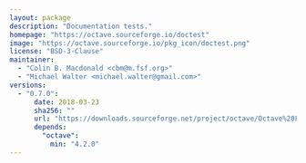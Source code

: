 ```yaml
---
layout: package
description: "Documentation tests."
homepage: "https://octave.sourceforge.io/doctest"
image: "https://octave.sourceforge.io/pkg_icon/doctest.png"
license: "BSD-3-Clause"
maintainer:
  - "Colin B. Macdonald <cbm@m.fsf.org>"
  - "Michael Walter <michael.walter@gmail.com>"
versions:
  - "0.7.0":
      date: 2018-03-23
      sha256: ""
      url: "https://downloads.sourceforge.net/project/octave/Octave%20Forge%20Packages/Individual%20Package%20Releases/doctest-0.7.0.tar.gz"
      depends:
        "octave":
          min: "4.2.0"
---
```

